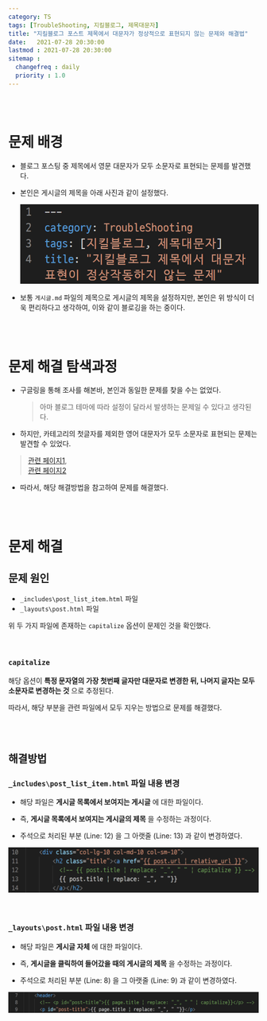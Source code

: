 ```yaml
---
category: TS
tags: [TroubleShooting, 지킬블로그, 제목대문자]
title: "지킬블로그 포스트 제목에서 대문자가 정상적으로 표현되지 않는 문제와 해결법"
date:   2021-07-28 20:30:00 
lastmod : 2021-07-28 20:30:00
sitemap :
  changefreq : daily
  priority : 1.0
---
```


<br/><br/>

# 문제 배경
- 블로그 포스팅 중 제목에서 영문 대문자가 모두 소문자로 표현되는 문제를 발견했다.

- 본인은 게시글의 제목을 아래 사진과 같이 설정했다.

  ![제목설정](/assets/img/2021-07-26-TroubleShooting_JekyllTitleUpperCase/Untitled%201.png)

- 보통 `게시글.md` 파일의 제목으로 게시글의 제목을 설정하지만, 본인은 위 방식이 더욱 편리하다고 생각하여, 이와 같이 블로깅을 하는 중이다.

<br><br>

# 문제 해결 탐색과정

- 구글링을 통해 조사를 해본바, 본인과 동일한 문제를 찾을 수는 없었다.
  > 아마 블로그 테마에 따라 설정이 달라서 발생하는 문제일 수 있다고 생각된다.

- 하지만, 카테고리의 첫글자를 제외한 영어 대문자가 모두 소문자로 표현되는 문제는 발견할 수 있었다.
> [관련 페이지1](https://shopify.github.io/liquid/filters/capitalize/),  
[관련 페이지2](https://stackoverflow.com/questions/19074064/why-jekyll-convert-my-capital-words-into-lowercase-in-categories)

- 따라서, 해당 해결방법을 참고하여 문제를 해결했다.

<br><br>

# 문제 해결
## 문제 원인

- `_includes\post_list_item.html` 파일
- `_layouts\post.html` 파일

위 두 가지 파일에 존재하는 `capitalize` 옵션이 문제인 것을 확인했다.

<br>

### `capitalize`
해당 옵션이 **특정 문자열의 가장 첫번째 글자만 대문자로 변경한 뒤, 나머지 글자는 모두 소문자로 변경하는 것** 으로 추정된다.

따라서, 해당 부분을 관련 파일에서 모두 지우는 방법으로 문제를 해결했다.

<br><br>

## 해결방법

### `_includes\post_list_item.html` 파일 내용 변경

- 해당 파일은 **게시글 목록에서 보여지는 게시글** 에 대한 파일이다.

- 즉, **게시글 목록에서 보여지는 게시글의 제목** 을 수정하는 과정이다.
- 주석으로 처리된 부분 (Line: 12) 을 그 아랫줄 (Line: 13) 과 같이 변경하였다.

![_includes\post_list_item.html](/assets/img/2021-07-26-TroubleShooting_JekyllTitleUpperCase/Untitled%202.png)

<br>

### `_layouts\post.html` 파일 내용 변경

- 해당 파일은 **게시글 자체** 에 대한 파일이다.

- 즉, **게시글을 클릭하여 들어갔을 때의 게시글의 제목** 을 수정하는 과정이다.
- 주석으로 처리된 부분 (Line: 8) 을 그 아랫줄 (Line: 9) 과 같이 변경하였다.

![_layouts\post.html](/assets/img/2021-07-26-TroubleShooting_JekyllTitleUpperCase/Untitled%203.png)